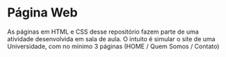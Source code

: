 # Página Web

As páginas em HTML e CSS desse repositório fazem parte de uma atividade desenvolvida em sala de aula.
O intuito é simular o site de uma Universidade, com no mínimo 3 páginas (HOME / Quem Somos / Contato)
